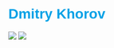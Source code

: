  <h1 style="font-family: Arial,serif ; color: #00a1e6">Dmitry Khorov</h1>

<img src="https://lambent-pie-10abd7.netlify.app/u.jpg" onclick="window.open(https://github.com/DKhorov/SQH)">
<img src="[https://lambent-pie-10abd7.netlify.app/panelcode.jpg](https://664399d68e5be70e74605939--tubular-belekoy-e9b520.netlify.app/%D0%B8%D0%B7%D0%BE%D0%B1%D1%80%D0%B0%D0%B6%D0%B5%D0%BD%D0%B8%D0%B5_viber_2024-05-08_22-10-39-549.jpg)">

